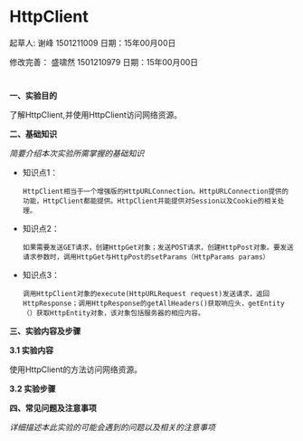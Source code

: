 # HttpClient

起草人: 谢峰   1501211009        日期：15年00月00日

修改完善： 盛啸然  1501210979      日期：15年00月00日
# 

**一、实验目的**

了解HttpClient,并使用HttpClient访问网络资源。

**二、基础知识**

*简要介绍本次实验所需掌握的基础知识*
   
* 知识点1：

      HttpClient相当于一个增强版的HttpURLConnection。HttpURLConnection提供的功能，HttpClient都能提供。HttpClient并能提供对Session以及Cookie的相关处理。

* 知识点2：

      如果需要发送GET请求，创建HttpGet对象；发送POST请求，创建HttpPost对象。要发送请求参数时，调用HttpGet与HttpPost的setParams（HttpParams params）


* 知识点3：

      调用HttpClient对象的execute(HttpURLRequest request)发送请求，返回HttpResponse；调用HttpResponse的getAllHeaders()获取响应头，getEntity（）获取HttpEntity对象，该对象包括服务器的相应内容。


   

**三、实验内容及步骤**

**3.1 实验内容**

使用HttpClient的方法访问网络资源。

**3.2 实验步骤**



**四、常见问题及注意事项**

*详细描述本此实验的可能会遇到的问题以及相关的注意事项*


